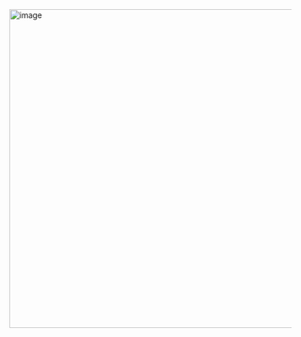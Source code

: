 <img width="569" alt="image" src="https://github.com/user-attachments/assets/f5f4859d-ae5c-4716-991a-a54fef92359a" />
